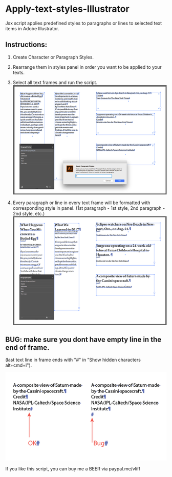 # Apply-text-styles-Illustrator
Jsx script applies predefined styles to paragraphs or lines to selected text items in Adobe Illustrator. 

## Instructions:

1. Create Character or Paragraph Styles.

2. Rearrange them in styles panel in order you want to be applied to your texts.

3. Select all text frames and run the script.
![select and run](/images/ApplyParagraphStyles.png)

4. Every paragraph or line in every text frame will be formatted with corresponding style in panel.
(1st paragraph - 1st style, 2nd paragraph - 2nd style, etc.)
![et voila](/images/ApplyParagraphStyles2.png)

## BUG: make sure you dont have empty line in the end of frame.
(last text line in frame ends with "#" in "Show hidden characters alt+cmd+I").

![bug img](/images/Bug.png)

If you like this script, you can buy me a BEER via paypal.me/vliff 

